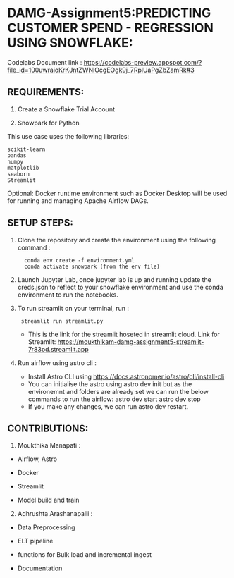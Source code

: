 # DAMG-Assignment5:PREDICTING CUSTOMER SPEND - REGRESSION USING SNOWFLAKE:

Codelabs Document link : https://codelabs-preview.appspot.com/?file_id=100uwraioKrKJntZWNlOcgEOgk9j_7RplUaPgZbZamRk#3 

## REQUIREMENTS:

1. Create a Snowflake Trial Account

2. Snowpark for Python

This use case uses the following libraries:

	scikit-learn
	pandas
	numpy
	matplotlib
	seaborn
	Streamlit

Optional: Docker runtime environment such as Docker Desktop will be used for running and managing Apache Airflow DAGs.

## SETUP STEPS: 
 
1. Clone the repository and create the environment using the following command :

		 conda env create -f environment.yml
		 conda activate snowpark (from the env file)
 
2. Launch Jupyter Lab, once jupyter lab is up and running update the creds.json to reflect to your snowflake environment and use the conda environment to run the notebooks.

3. To run streamlit on your terminal, run :

	 	streamlit run streamlit.py

   - This is the link for the streamlit hoseted in streamlit cloud.
   Link for Streamlit: https://moukthikam-damg-assignment5-streamlit-7r83od.streamlit.app 

4. Run airflow using astro cli :  
   - Install Astro CLI using https://docs.astronomer.io/astro/cli/install-cli
   - You can initialise the astro using astro dev init but as the environemnt and folders are already set we can run the below commands to run the airflow:
      astro dev start
      astro dev stop
   - If you make any changes, we can run astro dev restart.

## CONTRIBUTIONS:

1. Moukthika Manapati :

- Airflow, Astro

- Docker

- Streamlit

- Model build and train

2. Adhrushta Arashanapalli :

- Data Preprocessing

- ELT pipeline

- functions for Bulk load and incremental ingest

- Documentation 
